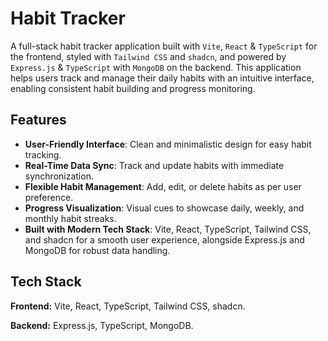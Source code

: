 
# Habit Tracker


A full-stack habit tracker application built with `Vite`, `React` & `TypeScript` for the frontend, styled with `Tailwind CSS` and `shadcn`, and powered by `Express.js` & `TypeScript` with `MongoDB` on the backend. This application helps users track and manage their daily habits with an intuitive interface, enabling consistent habit building and progress monitoring.


## Features

- **User-Friendly Interface**: Clean and minimalistic design for easy habit tracking.
- **Real-Time Data Sync**: Track and update habits with immediate synchronization.
- **Flexible Habit Management**: Add, edit, or delete habits as per user preference.
- **Progress Visualization**: Visual cues to showcase daily, weekly, and monthly habit streaks.
- **Built with Modern Tech Stack**: Vite, React, TypeScript, Tailwind CSS, and shadcn for a smooth user experience, alongside Express.js and MongoDB for robust data handling.



## Tech Stack

**Frontend:** Vite, React, TypeScript, Tailwind CSS, shadcn.

**Backend:** Express.js, TypeScript, MongoDB.

